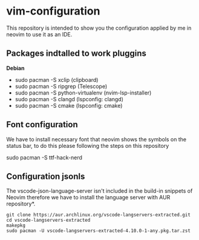 # vim-configuration
This repository is intended to show you the configuration applied by me in neovim to use it as an IDE.


## Packages indtalled to work pluggins

**Debian**

- sudo pacman -S xclip              (clipboard)
- sudo pacman -S ripgrep            (Telescope)
- sudo pacman -S python-virtualenv  (nvim-lsp-installer)
- sudo pacman -S clangd             (lspconfig: clangd)
- sudo pacman -S cmake              (lspconfig: cmake)

## Font configuration

We have to install necessary font that neovim shows the symbols on the status bar, to do this please following the steps on this repository

sudo pacman -S ttf-hack-nerd

## Configuration jsonls

The vscode-json-language-server isn't included in the build-in snippets of Neovim therefore we have to install the language server with AUR repository*. 

```
git clone https://aur.archlinux.org/vscode-langservers-extracted.git
cd vscode-langservers-extracted
makepkg
sudo pacman -U vscode-langservers-extracted-4.10.0-1-any.pkg.tar.zst
```

